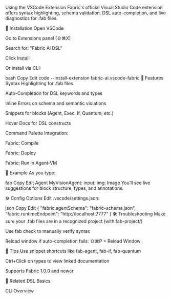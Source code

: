 Using the VSCode Extension
Fabric's official Visual Studio Code extension offers syntax highlighting, schema validation, DSL auto-completion, and live diagnostics for .fab files.

🔧 Installation
Open VSCode

Go to Extensions panel (⇧⌘X)

Search for: "Fabric AI DSL"

Click Install

Or install via CLI:

bash
Copy
Edit
code --install-extension fabric-ai.vscode-fabric
🎨 Features
Syntax Highlighting for .fab files

Auto-Completion for DSL keywords and types

Inline Errors on schema and semantic violations

Snippets for blocks (Agent, Exec, If, Quantum, etc.)

Hover Docs for DSL constructs

Command Palette Integration:

Fabric: Compile

Fabric: Deploy

Fabric: Run in Agent-VM

🧪 Example
As you type:

fab
Copy
Edit
Agent MyVisionAgent:
    input:
        img: Image
You’ll see live suggestions for block structure, types, and annotations.

⚙️ Config Options
Edit .vscode/settings.json:

json
Copy
Edit
{
  "fabric.agentSchema": "fabric-schema.json",
  "fabric.runtimeEndpoint": "http://localhost:7777"
}
🛠 Troubleshooting
Make sure your .fab files are in a recognized project (with fab-project/)

Use fab check to manually verify syntax

Reload window if auto-completion fails: ⇧⌘P > Reload Window

📌 Tips
Use snippet shortcuts like fab-agent, fab-if, fab-quantum

Ctrl+Click on types to view linked documentation

Supports Fabric 1.0.0 and newer

🧭 Related
DSL Basics

CLI Overview
